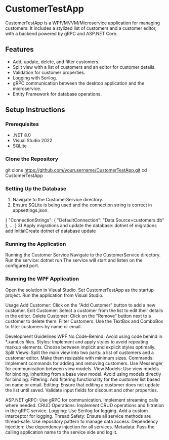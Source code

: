 # CustomerTestApp

CustomerTestApp is a WPF/MVVM/Microservice application for managing customers. It includes a stylized list of customers and a customer editor, with a backend powered by gRPC and ASP.NET Core.

## Features

- Add, update, delete, and filter customers.
- Split view with a list of customers and an editor for customer details.
- Validation for customer properties.
- Logging with Serilog.
- gRPC communication between the desktop application and the microservice.
- Entity Framework for database operations.

## Setup Instructions

### Prerequisites

- .NET 8.0
- Visual Studio 2022
- SQLite

### Clone the Repository

git clone https://github.com/yourusername/CustomerTestApp.git
cd CustomerTestApp

### Setting Up the Database
1) Navigate to the CustomerService directory.
2) Ensure SQLite is being used and the connection string is correct in appsettings.json.

{
  "ConnectionStrings": {
    "DefaultConnection": "Data Source=customers.db"
  },
  ...
}
3) Apply migrations and update the database:
dotnet ef migrations add InitialCreate
dotnet ef database update

### Running the Application
Running the Customer Service
Navigate to the CustomerService directory.
Run the service:
dotnet run
The service will start and listen on the configured port.

### Running the WPF Application
Open the solution in Visual Studio.
Set CustomerTestApp as the startup project.
Run the application from Visual Studio.

Usage
Add Customer: Click on the "Add Customer" button to add a new customer.
Edit Customer: Select a customer from the list to edit their details in the editor.
Delete Customer: Click on the "Remove" button next to a customer to delete them.
Filter Customers: Use the TextBox and ComboBox to filter customers by name or email.

Development Guidelines
WPF
No Code-Behind: Avoid using code behind in *.xaml.cs files.
Styles: Implement and apply styles to avoid repeating markup elements. Choose between implicit and explicit styles optimally.
Split Views: Split the main view into two parts: a list of customers and a customer editor. Make them resizable with minimum sizes.
Commands: Implement commands for adding and removing customers. Use Messenger for communication between view models.
View Models: Use view models for binding, inheriting from a base view model. Avoid using models directly for binding.
Filtering: Add filtering functionality for the customer list based on name or email.
Editing: Ensure that editing a customer does not update the list until saved. Validate input fields for discount and other properties.

ASP.NET
gRPC: Use gRPC for communication. Implement streaming calls where needed.
CRUD Operations: Implement CRUD operations and filtration in the gRPC service.
Logging: Use Serilog for logging. Add a custom interceptor for logging.
Thread Safety: Ensure all service methods are thread-safe. Use repository pattern to manage data access.
Dependency Injection: Use dependency injection for all services.
Metadata: Pass the calling application name to the service side and log it.

